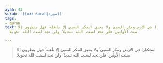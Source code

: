 ```yaml
---
ayah: 43
surah: '[[035-Surah|سورة]]'
tags:
- quran
text: استكبارا في الأرض ومكر السيئ ۚ ولا يحيق المكر السيئ إلا بأهله ۚ فهل ينظرون إلا
  سنت الأولين ۚ فلن تجد لسنت الله تبديلا ۖ ولن تجد لسنت الله تحويلا

---
```

> استكبارا في الأرض ومكر السيئ ۚ ولا يحيق المكر السيئ إلا بأهله ۚ فهل ينظرون إلا سنت الأولين ۚ فلن تجد لسنت الله تبديلا ۖ ولن تجد لسنت الله تحويلا
